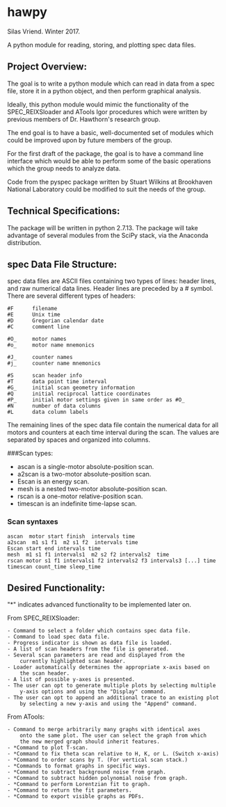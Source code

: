 # hawpy
Silas Vriend. Winter 2017.

A python module for reading, storing, and plotting spec data files.

## Project Overview:
 
The goal is to write a python module which can read in data
from a spec file, store it in a python object, and then perform 
graphical analysis.

Ideally, this python module would mimic the functionality of the 
SPEC_REIXSloader and ATools Igor procedures which were written by 
previous members of Dr. Hawthorn's research group.

The end goal is to have a basic, well-documented set of modules
which could be improved upon by future members of the group.

For the first draft of the package, the goal is to have a command
line interface which would be able to perform some of the basic
operations which the group needs to analyze data.

Code from the pyspec package written by Stuart Wilkins at 
Brookhaven National Laboratory could be modified to suit the
needs of the group.
    
    
## Technical Specifications:
    
The package will be written in python 2.7.13.  The package will
take advantage of several modules from the SciPy stack, via the
Anaconda distribution.
    
    
## spec Data File Structure:

spec data files are ASCII files containing two types of lines:
header lines, and raw numerical data lines. Header lines are preceded 
by a # symbol. There are several different types of headers:
    
    #F      filename
    #E      Unix time
    #D      Gregorian calendar date
    #C      comment line
    
    #O_     motor names
    #o_     motor name mnemonics
    
    #J_     counter names
    #j_     counter name mnemonics
    
    #S      scan header info
    #T      data point time interval
    #G_     initial scan geometry information
    #Q      initial reciprocal lattice coordinates
    #P_     initial motor settings given in same order as #O_
    #N      number of data columns
    #L      data column labels
    
The remaining lines of the spec data file contain the numerical data
for all motors and counters at each time interval during the scan. The 
values are separated by spaces and organized into columns.

###Scan types: 

- ascan is a single-motor absolute-position scan. 
- a2scan is a two-motor absolute-position scan.
- Escan is an energy scan.
- mesh is a nested two-motor absolute-position scan.
- rscan is a one-motor relative-position scan.
- timescan is an indefinite time-lapse scan.
    
### Scan syntaxes

    ascan  motor start finish  intervals time
    a2scan  m1 s1 f1  m2 s1 f2  intervals time
    Escan start end intervals time
    mesh  m1 s1 f1 intervals1  m2 s2 f2 intervals2  time
    rscan motor s1 f1 intervals1 f2 intervals2 f3 intervals3 [...] time
    timescan count_time sleep_time

## Desired Functionality:

"*" indicates advanced functionality to be implemented later on.

From SPEC_REIXSloader:

    - Command to select a folder which contains spec data file.
    - Command to load spec data file.
    - Progress indicator is shown as data file is loaded.
    - A list of scan headers from the file is generated.
    - Several scan parameters are read and displayed from the
        currently highlighted scan header.
    - Loader automatically determines the appropriate x-axis based on
        the scan header.
    - A list of possible y-axes is presented. 
    - The user can opt to generate multiple plots by selecting multiple
        y-axis options and using the "Display" command.
    - The user can opt to append an additional trace to an existing plot
        by selecting a new y-axis and using the "Append" command.
        
From ATools:

    - Command to merge arbitrarily many graphs with identical axes 
        onto the same plot. The user can select the graph from which
        the new merged graph should inherit features.
    - *Command to plot T-scan.
    - *Command to fix theta scan relative to H, K, or L. (Switch x-axis)
    - *Command to order scans by T. (For vertical scan stack.)
    - *Commands to format graphs in specific ways.
    - *Command to subtract background noise from graph.
    - *Command to subtract hidden polynomial noise from graph.
    - *Command to perform Lorentzian fit to graph.
    - *Command to return the fit parameters.
    - *Command to export visible graphs as PDFs.
        